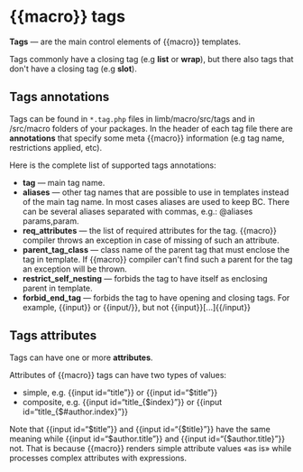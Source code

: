 # {{macro}} tags
**Tags** — are the main control elements of {{macro}} templates.

Tags commonly have a closing tag (e.g **list** or **wrap**), but there also tags that don't have a closing tag (e.g **slot**).

## Tags annotations
Tags can be found in `*.tag.php` files in limb/macro/src/tags and in /src/macro folders of your packages. In the header of each tag file there are **annotations** that specify some meta {{macro}} information (e.g tag name, restrictions applied, etc).

Here is the complete list of supported tags annotations:

* **tag** — main tag name.
* **aliases** — other tag names that are possible to use in templates instead of the main tag name. In most cases aliases are used to keep BC. There can be several aliases separated with commas, e.g.: @aliases params,param.
* **req_attributes** — the list of required attributes for the tag. {{macro}} compiler throws an exception in case of missing of such an attribute.
* **parent_tag_class** — class name of the parent tag that must enclose the tag in template. If {{macro}} compiler can't find such a parent for the tag an exception will be thrown.
* **restrict_self_nesting** — forbids the tag to have itself as enclosing parent in template.
* **forbid_end_tag** — forbids the tag to have opening and closing tags. For example, {{input}} or {{input/}}, but not {{input}}[...]{{/input}}

## Tags attributes
Tags can have one or more **attributes**.

Attributes of {{macro}} tags can have two types of values:

* simple, e.g. {{input id=“title”}} or {{input id=“$title”}}
* composite, e.g. {{input id=“title_{$index}”}} or {{input id=“title_{$#author.index}”}}

Note that {{input id=“$title”}} and {{input id=“{$title}”}} have the same meaning while {{input id=“$author.title”}} and {{input id=“{$author.title}”}} not. That is because {{macro}} renders simple attribute values «as is» while processes complex attributes with expressions.
